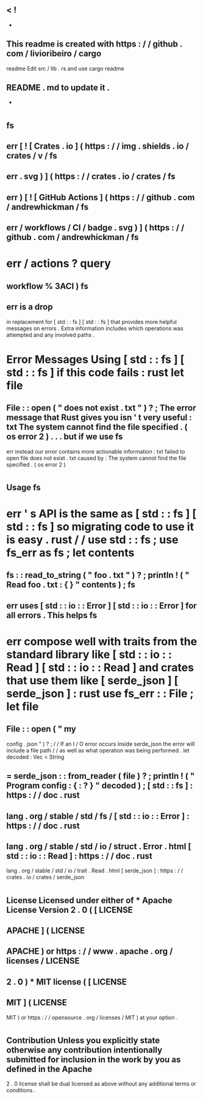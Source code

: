 <
!
-
-
This
readme
is
created
with
https
:
/
/
github
.
com
/
livioribeiro
/
cargo
-
readme
Edit
src
/
lib
.
rs
and
use
cargo
readme
>
README
.
md
to
update
it
.
-
-
>
#
fs
-
err
[
!
[
Crates
.
io
]
(
https
:
/
/
img
.
shields
.
io
/
crates
/
v
/
fs
-
err
.
svg
)
]
(
https
:
/
/
crates
.
io
/
crates
/
fs
-
err
)
[
!
[
GitHub
Actions
]
(
https
:
/
/
github
.
com
/
andrewhickman
/
fs
-
err
/
workflows
/
CI
/
badge
.
svg
)
]
(
https
:
/
/
github
.
com
/
andrewhickman
/
fs
-
err
/
actions
?
query
=
workflow
%
3ACI
)
fs
-
err
is
a
drop
-
in
replacement
for
[
std
:
:
fs
]
[
std
:
:
fs
]
that
provides
more
helpful
messages
on
errors
.
Extra
information
includes
which
operations
was
attempted
and
any
involved
paths
.
#
#
Error
Messages
Using
[
std
:
:
fs
]
[
std
:
:
fs
]
if
this
code
fails
:
rust
let
file
=
File
:
:
open
(
"
does
not
exist
.
txt
"
)
?
;
The
error
message
that
Rust
gives
you
isn
'
t
very
useful
:
txt
The
system
cannot
find
the
file
specified
.
(
os
error
2
)
.
.
.
but
if
we
use
fs
-
err
instead
our
error
contains
more
actionable
information
:
txt
failed
to
open
file
does
not
exist
.
txt
caused
by
:
The
system
cannot
find
the
file
specified
.
(
os
error
2
)
#
#
Usage
fs
-
err
'
s
API
is
the
same
as
[
std
:
:
fs
]
[
std
:
:
fs
]
so
migrating
code
to
use
it
is
easy
.
rust
/
/
use
std
:
:
fs
;
use
fs_err
as
fs
;
let
contents
=
fs
:
:
read_to_string
(
"
foo
.
txt
"
)
?
;
println
!
(
"
Read
foo
.
txt
:
{
}
"
contents
)
;
fs
-
err
uses
[
std
:
:
io
:
:
Error
]
[
std
:
:
io
:
:
Error
]
for
all
errors
.
This
helps
fs
-
err
compose
well
with
traits
from
the
standard
library
like
[
std
:
:
io
:
:
Read
]
[
std
:
:
io
:
:
Read
]
and
crates
that
use
them
like
[
serde_json
]
[
serde_json
]
:
rust
use
fs_err
:
:
File
;
let
file
=
File
:
:
open
(
"
my
-
config
.
json
"
)
?
;
/
/
If
an
I
/
O
error
occurs
inside
serde_json
the
error
will
include
a
file
path
/
/
as
well
as
what
operation
was
being
performed
.
let
decoded
:
Vec
<
String
>
=
serde_json
:
:
from_reader
(
file
)
?
;
println
!
(
"
Program
config
:
{
:
?
}
"
decoded
)
;
[
std
:
:
fs
]
:
https
:
/
/
doc
.
rust
-
lang
.
org
/
stable
/
std
/
fs
/
[
std
:
:
io
:
:
Error
]
:
https
:
/
/
doc
.
rust
-
lang
.
org
/
stable
/
std
/
io
/
struct
.
Error
.
html
[
std
:
:
io
:
:
Read
]
:
https
:
/
/
doc
.
rust
-
lang
.
org
/
stable
/
std
/
io
/
trait
.
Read
.
html
[
serde_json
]
:
https
:
/
/
crates
.
io
/
crates
/
serde_json
#
#
License
Licensed
under
either
of
*
Apache
License
Version
2
.
0
(
[
LICENSE
-
APACHE
]
(
LICENSE
-
APACHE
)
or
https
:
/
/
www
.
apache
.
org
/
licenses
/
LICENSE
-
2
.
0
)
*
MIT
license
(
[
LICENSE
-
MIT
]
(
LICENSE
-
MIT
)
or
https
:
/
/
opensource
.
org
/
licenses
/
MIT
)
at
your
option
.
#
#
#
Contribution
Unless
you
explicitly
state
otherwise
any
contribution
intentionally
submitted
for
inclusion
in
the
work
by
you
as
defined
in
the
Apache
-
2
.
0
license
shall
be
dual
licensed
as
above
without
any
additional
terms
or
conditions
.
